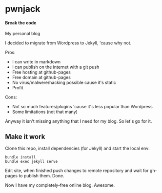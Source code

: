 # pwnjack
#### Break the code

My personal blog

I decided to migrate from Wordpress to Jekyll, 'cause why not.

Pros:
- I can write in markdown
- I can publish on the internet with a git push
- Free hosting at github-pages
- Free domain at github-pages
- No virus/malwere/hacking possible cause it's static
- Profit

Cons:
- Not so much features/plugins 'cause it's less popular than Wordpress
- Some limitations (not that many)

Anyway it isn't missing anything that I need for my blog. So let's go for it.

## Make it work

Clone this repo, install dependencies (for Jekyll) and start the local env:

    bundle install
    bundle exec jekyll serve

Edit site, when finished push changes to remote repository and wait for gh-pages to publish them. Done.

Now I have my completely-free online blog. Awesome.